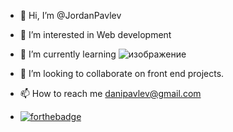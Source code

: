 - 👋 Hi, I’m @JordanPavlev
- 👀 I’m interested in Web development 
- 🌱 I’m currently learning ![изображение](https://user-images.githubusercontent.com/81190043/174223489-407b56ad-300c-4572-b832-b57c9ebfa1e4.png)

 
- 💞️ I’m looking to collaborate on front end projects.
- 📫 How to reach me danipavlev@gmail.com
- [![forthebadge](https://forthebadge.com/images/badges/powered-by-coffee.svg)](https://forthebadge.com) 

<!---
JordanPavlev/JordanPavlev is a ✨ special ✨ repository because its `README.md` (this file) appears on your GitHub profile.
You can click the Preview link to take a look at your changes.
--->
